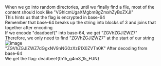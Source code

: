 When we go into random directories, until we finally find a file, most of the content should look like "VGhlcmUgaXMgbm8gZmxhZyBoZXJl"  
This hints us that the flag is encrypted in base-64  
Remember that base-64 breaks up the string into blocks of 3 and joins that together after encoding  
If we encode "deadbeef{" into base-64, we get "ZGVhZGJlZWZ7"  
Therefore, we only need to find "ZGVhZGJlZWZ7" at the start of our string  
![image](https://github.com/user-attachments/assets/b56228ef-016a-4062-86c5-9157e3eeadbc)  
"ZGVhZGJlZWZ7dGgxNV9nNG0zXzE1X0ZVTn0K"
After decoding from base-64  
We get the flag: deadbeef{th15_g4m3_15_FUN}  
